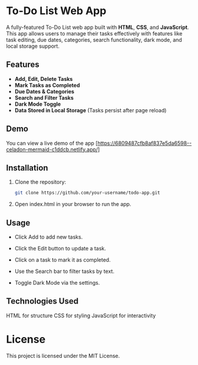 # To-Do List Web App

A fully-featured To-Do List web app built with **HTML**, **CSS**, and **JavaScript**. This app allows users to manage their tasks effectively with features like task editing, due dates, categories, search functionality, dark mode, and local storage support.

## Features

- **Add, Edit, Delete Tasks**  
- **Mark Tasks as Completed**
- **Due Dates & Categories**
- **Search and Filter Tasks**
- **Dark Mode Toggle**
- **Data Stored in Local Storage** (Tasks persist after page reload)

## Demo

You can view a live demo of the app [https://6809487cfb8af837e5da6598--celadon-mermaid-c1ddcb.netlify.app/]

## Installation

1. Clone the repository:
   ```bash
   git clone https://github.com/your-username/todo-app.git
   
2. Open index.html in your browser to run the app.

  ## Usage
   - Click Add to add new tasks.

   - Click the Edit button to update a task.

   - Click on a task to mark it as completed.

   - Use the Search bar to filter tasks by text.

   - Toggle Dark Mode via the settings.

## Technologies Used
  HTML for structure
  CSS for styling
  JavaScript for interactivity

# License
  This project is licensed under the MIT License.





